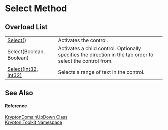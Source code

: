 # Select Method


## Overload List
<table>
<tr>
<td><a href="823ce41f-c85d-c838-c884-db26cfe1bb1c.md">Select()</a></td>
<td>Activates the control.</td></tr>
<tr>
<td>Select(Boolean, Boolean)</td>
<td>Activates a child control. Optionally specifies the direction in the tab order to select the control from.</td></tr>
<tr>
<td><a href="318f89e0-ad4c-a3bb-7e5a-e874fa0c84d1.md">Select(Int32, Int32)</a></td>
<td>Selects a range of text in the control.</td></tr>
</table>

## See Also


#### Reference
<a href="24aa0fe5-0782-ad49-0c73-9b2c5b1d2796.md">KryptonDomainUpDown Class</a>  
<a href="79d2eac2-21f4-54ff-7552-b20c33c30600.md">Krypton.Toolkit Namespace</a>  
